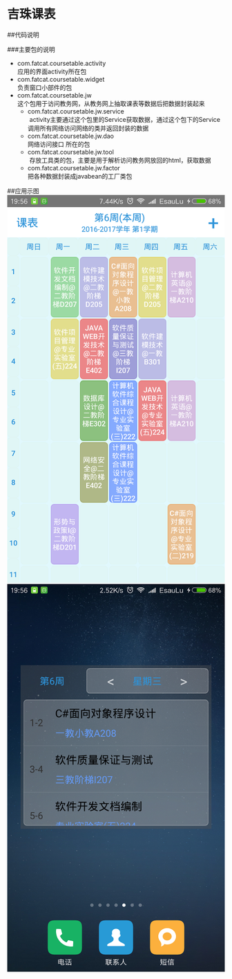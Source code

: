 吉珠课表
==========

##代码说明

###主要包的说明
* com.fatcat.coursetable.activity<br>
应用的界面activity所在包
* com.fatcat.coursetable.widget<br>
负责窗口小部件的包
* com.fatcat.coursetable.jw<br>
这个包用于访问教务网，从教务网上抽取课表等数据后把数据封装起来<br>
  * com.fatcat.coursetable.jw.service<br>
  activity主要通过这个包里的Service获取数据，通过这个包下的Service调用所有网络访问网络的类并返回封装的数据<br>
  * com.fatcat.coursetable.jw.dao<br>
  网络访问接口 所在的包<br>
  * com.fatcat.coursetable.jw.tool<br>
  存放工具类的包，主要是用于解析访问教务网放回的html，获取数据<br>
  * com.fatcat.coursetable.jw.factor<br>
   把各种数据封装成javabean的工厂类包<br>
  
##应用示图
![](https://github.com/EsauLu/CourseTable/raw/master/CaseImg/Screenshot01.png)
![](https://github.com/EsauLu/CourseTable/raw/master/CaseImg/Screenshot02.png)
